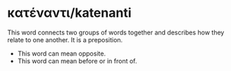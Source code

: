 # κατέναντι/katenanti
This word connects two groups of words together and describes how they relate to one another. It is a preposition.

* This word can mean opposite.
* This word can mean before or in front of.
